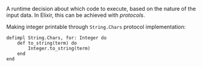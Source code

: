 A runtime decision about which code to execute, based on the nature of the input data. In Elixir, this can be achieved with *protocols*.

Making integer printable through `String.Chars` protocol implementation:
```
defimpl String.Chars, for: Integer do
	def to_string(term) do
		Integer.to_string(term)
	end
end
```